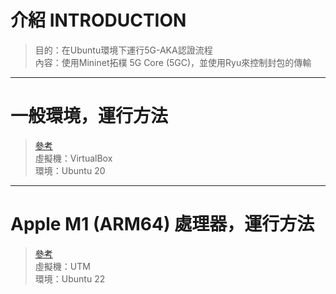 # 介紹 INTRODUCTION
> 目的：在Ubuntu環境下運行5G-AKA認證流程  
> 內容：使用Mininet拓樸 5G Core (5GC)，並使用Ryu來控制封包的傳輸  
***
# 一般環境，運行方法
> [參考](https://github.com/N9daily/5G-Authentication/blob/main/README_standard.md)  
> 虛擬機：VirtualBox  
> 環境：Ubuntu 20  
***
# Apple M1 (ARM64) 處理器，運行方法
> [參考](https://github.com/N9daily/5G-Authentication/blob/main/README_arm64.md)  
> 虛擬機：UTM  
> 環境：Ubuntu 22  